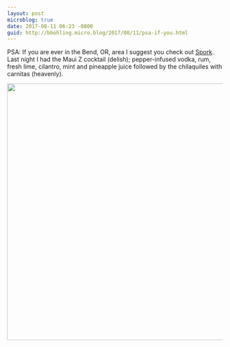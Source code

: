 ```yaml
---
layout: post
microblog: true
date: 2017-08-11 06:23 -0800
guid: http://bbohling.micro.blog/2017/08/11/psa-if-you.html
---
```

PSA: If you are ever in the Bend, OR, area I suggest you check out [Spork](https://www.sporkbend.com). Last night I had the Maui Z cocktail (delish); pepper-infused vodka, rum, fresh lime, cilantro, mint and pineapple juice followed by the chilaquiles with carnitas (heavenly).

<img src="http://bbohling.micro.blog/uploads/2017/0e449b2a34.jpg" width="600" height="599" />

